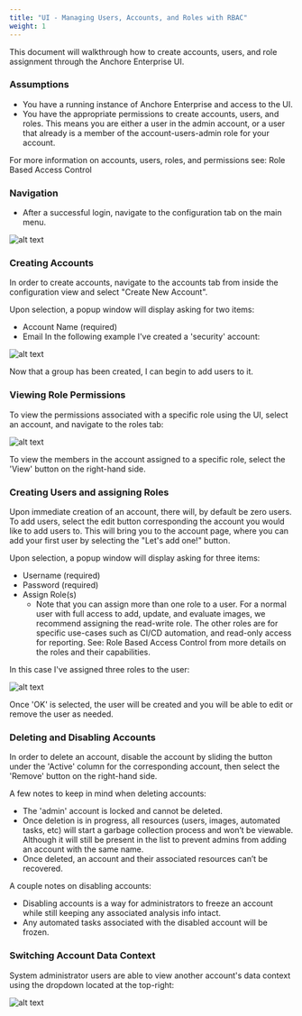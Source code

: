 ```yaml
---
title: "UI - Managing Users, Accounts, and Roles with RBAC"
weight: 1
---
```


This document will walkthrough how to create accounts, users, and role assignment through the Anchore Enterprise UI. 

### Assumptions

- You have a running instance of Anchore Enterprise and access to the UI.
- You have the appropriate permissions to create accounts, users, and roles. This means you are either a user in the admin account, or a user that already is a member of the account-users-admin role for your account.

For more information on accounts, users, roles, and permissions see: Role Based Access Control

### Navigation

- After a successful login, navigate to the configuration tab on the main menu.

![alt text](/UIMenuConfigTab.png)

### Creating Accounts

In order to create accounts, navigate to the accounts tab from inside the configuration view and select "Create New Account".

Upon selection, a popup window will display asking for two items:

- Account Name (required)
- Email
In the following example I've created a 'security' account:

![alt text](/UIAccountsTab.png)

Now that a group has been created, I can begin to add users to it.

### Viewing Role Permissions

To view the permissions associated with a specific role using the UI, select an account, and navigate to the roles tab: 

![alt text](/UIRolePermissionsTab.png)

To view the members in the account assigned to a specific role, select the 'View' button on the right-hand side. 

### Creating Users and assigning Roles

Upon immediate creation of an account, there will, by default be zero users. To add users, select the edit button corresponding the account you would like to add users to. This will bring you to the account page, where you can add your first user by selecting the "Let's add one!" button.

Upon selection, a popup window will display asking for three items:

- Username (required)
- Password (required)
- Assign Role(s)
    - Note that you can assign more than one role to a user. For a normal user with full access to add, update, and evaluate images, we recommend assigning the read-write role. The other roles are for specific use-cases such as CI/CD automation, and read-only access for reporting. See: Role Based Access Control from more details on the roles and their capabilities.

In this case I've assigned three roles to the user: 

![alt text](/UIAddNewUser.png)

Once 'OK' is selected, the user will be created and you will be able to edit or remove the user as needed.

### Deleting and Disabling Accounts

In order to delete an account, disable the account by sliding the button under the 'Active' column for the corresponding account, then select the 'Remove' button on the right-hand side. 

A few notes to keep in mind when deleting accounts:

- The 'admin' account is locked and cannot be deleted.
- Once deletion is in progress, all resources (users, images, automated tasks, etc) will start a garbage collection process and won’t be viewable. Although it will still be present in the list to prevent admins from adding an account with the same name.
- Once deleted, an account and their associated resources can’t be recovered.

A couple notes on disabling accounts: 

- Disabling accounts is a way for administrators to freeze an account while still keeping any associated analysis info intact. 
- Any automated tasks associated with the disabled account will be frozen.

### Switching Account Data Context

System administrator users are able to view another account's data context using the dropdown located at the top-right:

![alt text](/UISwitchContext.png)